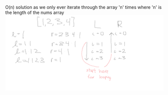 O(n) solution as we only ever iterate through the array 'n' times where 'n' is the length of  the nums array
<img src="./238-product-of-array-except-self-picture-notes.png"/>
